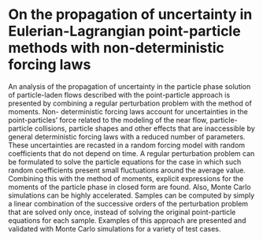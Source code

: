 # On the propagation of uncertainty in Eulerian-Lagrangian point-particle methods with non-deterministic forcing laws

An analysis of the propagation of uncertainty in the particle phase solution of particle-laden flows described with the
point-particle approach is presented by combining a regular perturbation problem with the method of moments. Non-
deterministic forcing laws account for uncertainties in the point-particles’ force related to the modeling of the near
flow, particle-particle collisions, particle shapes and other effects that are inaccessible by general deterministic forcing
laws with a reduced number of parameters. These uncertainties are recasted in a random forcing model with random
coefficients that do not depend on time. A regular perturbation problem can be formulated to solve the particle equations
for the case in which such random coefficients present small fluctuations around the average value. Combining this
with the method of moments, explicit expressions for the moments of the particle phase in closed form are found. Also,
Monte Carlo simulations can be highly accelerated. Samples can be computed by simply a linear combination of the
successive orders of the perturbation problem that are solved only once, instead of solving the original point-particle
equations for each sample. Examples of this approach are presented and validated with Monte Carlo simulations for a
variety of test cases.